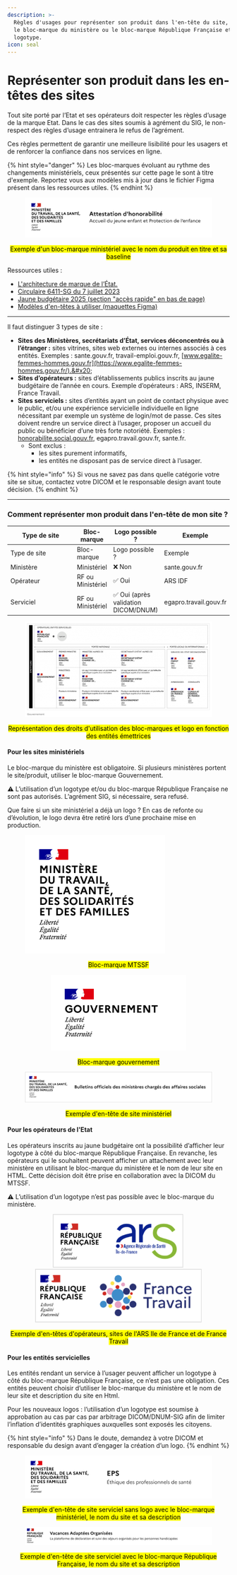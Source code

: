```yaml
---
description: >-
  Règles d'usages pour représenter son produit dans l'en-tête du site, utiliser
  le bloc-marque du ministère ou le bloc-marque République Française et un
  logotype.
icon: seal
---
```


# Représenter son produit dans les en-têtes des sites

Tout site porté par l’Etat et ses opérateurs doit respecter les règles d’usage de la marque Etat. Dans le cas des sites soumis à agrément du SIG, le non-respect des règles d’usage entrainera le refus de l’agrément.

Ces règles permettent de garantir une meilleure lisibilité pour les usagers et de renforcer la confiance dans nos services en ligne.

{% hint style="danger" %}
Les bloc-marques évoluant au rythme des changements ministériels, ceux présentés sur cette page le sont à titre d'exemple. Reportez vous aux modèles mis à jour dans le fichier Figma présent dans les ressources utiles.
{% endhint %}

<figure><img src="../.gitbook/assets/image (10).png" alt=""><figcaption></figcaption></figure>

<p align="center"><mark style="color:$info;">Exemple d'un bloc-marque ministériel avec le nom du produit en titre et sa baseline</mark></p>



Ressources utiles : &#x20;

* [L'architecture de marque de l’État.](https://www.info.gouv.fr/marque-de-letat/l-architecture-de-marque-de-l-etat)&#x20;
* [Circulaire 6411-SG du 7 juillet 2023](https://www.systeme-de-design.gouv.fr/version-courante/fr/premiers-pas/perimetre-d-application)&#x20;
* [Jaune budgétaire 2025 (section "accès rapide" en bas de page)](https://www.budget.gouv.fr/documentation/documents-budgetaires/exercice-2025/projet-loi-finances-les/jaunes-budgetaires-2025-plf-2025) &#x20;
* [Modèles d'en-têtes à utiliser (maquettes Figma)](https://www.figma.com/design/1F77YLcBVbNw4CCEUr9PSQ/Mod%C3%A8les-de-pages-et-standards-d-espacements?node-id=4355-3259\&p=f\&t=6AiqhwsDt4COtXlj-11)

***

Il faut distinguer 3 types de site : &#x20;

* **Sites des Ministères, secrétariats d’État, services déconcentrés ou à l’étranger :** sites vitrines, sites web externes ou internes associés à ces entités. Exemples : sante.gouv.fr, travail-emploi.gouv.fr, [www.egalite-femmes-hommes.gouv.fr](https://www.egalite-femmes-hommes.gouv.fr/).&#x20;
* **Sites d’opérateurs :** sites d’établissements publics inscrits au jaune budgétaire de l’année en cours. Exemple d’opérateurs : ARS, INSERM, France Travail. &#x20;
* **Sites serviciels :** sites d’entités ayant un point de contact physique avec le public, et/ou une expérience servicielle individuelle en ligne nécessitant par exemple un système de login/mot de passe. Ces sites doivent rendre un service direct à l’usager, proposer un accueil du public ou bénéficier d’une très forte notoriété. Exemples : [honorabilite.social.gouv.fr,](https://honorabilite.social.gouv.fr/) egapro.travail.gouv.fr, sante.fr.&#x20;
  * Sont exclus : &#x20;
    * les sites purement informatifs,&#x20;
    * les entités ne disposant pas de service direct à l’usager.&#x20;

{% hint style="info" %}
Si vous ne savez pas dans quelle catégorie votre site se situe, contactez votre DICOM et le responsable design avant toute décision.
{% endhint %}

***

### Comment représenter mon produit dans l'en-tête de mon site ?

<table data-header-hidden><thead><tr><th width="141.859375">Type de site </th><th>Bloc-marque </th><th>Logo possible ? </th><th>Exemple </th></tr></thead><tbody><tr><td>Type de site</td><td>Bloc-marque</td><td>Logo possible ?</td><td>Exemple</td></tr><tr><td>Ministère </td><td>Ministériel </td><td>❌ Non </td><td>sante.gouv.fr </td></tr><tr><td>Opérateur </td><td>RF ou Ministériel </td><td>✅ Oui </td><td>ARS IDF </td></tr><tr><td>Serviciel </td><td>RF ou Ministériel </td><td>✅ Oui (après validation DICOM/DNUM) </td><td>egapro.travail.gouv.fr </td></tr></tbody></table>

<figure><img src="../.gitbook/assets/image (4).png" alt=""><figcaption></figcaption></figure>

<p align="center"><mark style="color:$info;">Représentation des droits d'utilisation des bloc-marques et logo en fonction des entités émettrices</mark></p>

#### Pour les sites ministériels&#x20;

Le bloc-marque du ministère est obligatoire. Si plusieurs ministères portent le site/produit, utiliser le bloc-marque Gouvernement.&#x20;

⚠️ L’utilisation d’un logotype et/ou du bloc-marque République Française ne sont pas autorisés. L’agrément SIG, si nécessaire, sera refusé.&#x20;

Que faire si un site ministériel a déjà un logo ? En cas de refonte ou d’évolution, le logo devra être retiré lors d’une prochaine mise en production. &#x20;

<figure><img src="../.gitbook/assets/image (9).png" alt=""><figcaption></figcaption></figure>

<p align="center"><mark style="color:$info;">Bloc-marque MTSSF</mark></p>

<p align="center"></p>

<p align="center"><img src="../.gitbook/assets/image (8).png" alt="" data-size="original"> </p>

<p align="center"><mark style="color:$info;">Bloc-marque gouvernement</mark></p>

<p align="center"></p>

<figure><img src="../.gitbook/assets/unknown (2).png" alt=""><figcaption></figcaption></figure>

<p align="center"><mark style="color:$info;">Exemple d'en-tête de site ministériel</mark></p>

&#x20;

#### Pour les opérateurs de l'Etat&#x20;

Les opérateurs inscrits au jaune budgétaire ont la possibilité d’afficher leur logotype à côté du bloc-marque République Française. En revanche, les opérateurs qui le souhaitent peuvent afficher un attachement avec leur ministère en utilisant le bloc-marque du ministère et le nom de leur site en HTML. Cette décision doit être prise en collaboration avec la DICOM du MTSSF.&#x20;

⚠️ L’utilisation d’un logotype n’est pas possible avec le bloc-marque du ministère.&#x20;



<p align="center"><img src="../.gitbook/assets/unknown (3).png" alt=""> <img src="../.gitbook/assets/unknown (4).png" alt=""> </p>

<p align="center"><mark style="color:$info;">Exemple d'en-têtes d'opérateurs, sites de l'ARS Ile de France et de France Travail</mark> </p>

#### Pour les entités servicielles&#x20;

Les entités rendant un service à l’usager peuvent afficher un logotype à côté du bloc-marque République Française, ce n’est pas une obligation. Ces entités peuvent choisir d’utiliser le bloc-marque du ministère et le nom de leur site et description du site en Html.&#x20;

Pour les nouveaux logos : l’utilisation d’un logotype est soumise à approbation au cas par cas par arbitrage DICOM/DNUM-SIG afin de limiter l’inflation d’identités graphiques auxquelles sont exposés les citoyens.&#x20;

{% hint style="info" %}
Dans le doute, demandez à votre DICOM et responsable du design avant d’engager la création d’un logo. &#x20;
{% endhint %}

&#x20; &#x20;

<figure><img src="../.gitbook/assets/image (11).png" alt=""><figcaption></figcaption></figure>

<p align="center"> <mark style="color:$info;">Exemple d'en-tête de site serviciel sans logo avec le bloc-marque ministériel, le nom du site et sa description</mark></p>

<p align="center"></p>

<figure><img src="../.gitbook/assets/image.png" alt=""><figcaption></figcaption></figure>

<p align="center"><mark style="color:$info;">Exemple d'en-tête de site serviciel avec le bloc-marque République Française, le nom du site et sa description</mark></p>

